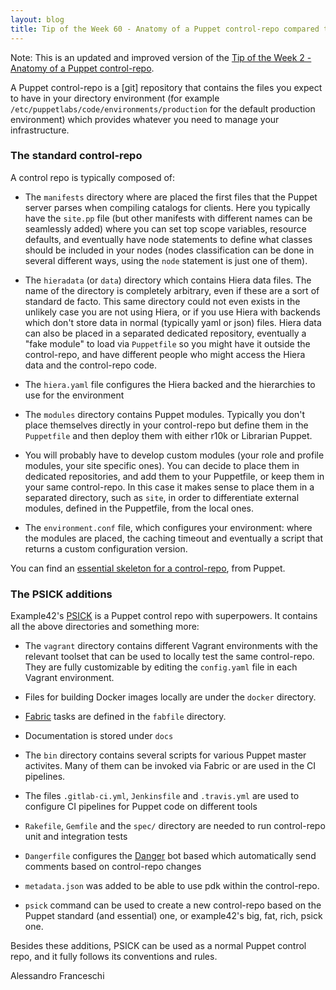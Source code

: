 ```yaml
---
layout: blog
title: Tip of the Week 60 - Anatomy of a Puppet control-repo compared to PSICK
---
```


Note: This is an updated and improved version of the [Tip of the Week 2 - Anatomy of a Puppet control-repo](https://www.example42.com/2017/01/09/anatomy-of-a-puppet-control-repo/).

A Puppet control-repo is a [git] repository that contains the files you expect to have in your directory environment (for example ```/etc/puppetlabs/code/environments/production``` for the default production environment) which provides whatever you need to manage your infrastructure.


### The standard control-repo

A control repo is typically composed of:

  - The ```manifests``` directory where are placed the first files that the Puppet server parses when compiling catalogs for clients. Here you typically have the ```site.pp``` file (but other manifests with different names can be seamlessly added) where you can set top scope variables, resource defaults, and eventually have node statements to define what classes should be included in your nodes (nodes classification can be done in several different ways, using the ```node``` statement is just one of them).

  - The ```hieradata``` (or ```data```) directory which contains Hiera data files. The name of the directory is completely arbitrary, even if these are a sort of standard de facto. This same directory could not even exists in the unlikely case you are not using Hiera, or if you use Hiera with backends which don't store data in normal (typically yaml or json) files. Hiera data can also be placed in a separated dedicated repository, eventually a "fake module" to load via ```Puppetfile``` so you might have it outside the control-repo, and have different people who might access the Hiera data and the control-repo code.

  - The ```hiera.yaml``` file configures the Hiera backed and the hierarchies to use for the environment

  - The ```modules``` directory contains Puppet modules. Typically you don't place themselves directly in your control-repo but define them in the ```Puppetfile``` and then deploy them with either r10k or Librarian Puppet.

  - You will probably have to develop custom modules (your role and profile modules, your site specific ones). You can decide to place them in dedicated repositories, and add them to your Puppetfile, or keep them in your same control-repo. In this case it makes sense to place them in a separated directory, such as ```site```, in order to differentiate external modules, defined in the Puppetfile, from the local ones.

  - The ```environment.conf``` file, which configures your environment: where the modules are placed, the caching timeout and eventually a script that returns a custom configuration version.

You can find an [essential skeleton for a control-repo](https://github.com/puppetlabs/control-repo), from Puppet.


### The PSICK additions

Example42's [PSICK](https://github.com/example42/psick) is a Puppet control repo with superpowers. It contains all the above directories and something more:

- The ```vagrant``` directory contains different Vagrant environments with the relevant toolset that can be used to locally test the same control-repo. They are fully customizable by editing the ```config.yaml``` file in each Vagrant environment.

- Files for building Docker images locally are under the ```docker``` directory.

- [Fabric](http://www.fabfile.org) tasks are defined in the ```fabfile``` directory.

- Documentation is stored under ```docs```

- The ```bin``` directory contains several scripts for various Puppet master activites. Many of them can be invoked via Fabric or are used in the CI pipelines.

- The files ```.gitlab-ci.yml```, ```Jenkinsfile``` and ```.travis.yml``` are used to configure CI pipelines for Puppet code on different tools

- ```Rakefile```, ```Gemfile``` and the ```spec/``` directory are needed to run control-repo unit and integration tests

- ```Dangerfile``` configures the [Danger](https://danger.systems) bot based which automatically send comments based on control-repo changes

- ```metadata.json``` was added to be able to use pdk within the control-repo.

- ```psick``` command can be used to create a new control-repo based on the Puppet standard (and essential) one, or example42's big, fat, rich, psick one.

Besides these additions, PSICK can be used as a normal Puppet control repo, and it fully follows its conventions and rules.

Alessandro Franceschi
